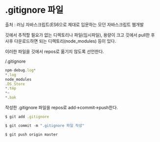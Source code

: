 # .gitignore 파일

출처 : 러닝 자바스크립트(ES6으로 제대로 입문하는 모던 자바스크립트 웹개발

깃에서 추적할 필요가 없는 디렉토리나 파일(임시파일), 용량이 크고 깃에서 pull한 후 사후 다운로드하면 되는 디렉토리(node_modules) 등이 있다. 

이러한 파일을 깃에서 repos로 옮기지 않도록 선언한다. 

/.gitignore

```jsx
npm-debug.log* 
*.log
node_modules
.DS_Store
*.tmp
*~
*.bak
```

작성한 .gitignore 파일을 repos로 add→commit→push한다.

```jsx
$ git add .gitignore 

$ git commit -m ".gitignore 파일 작성"

$ git push origin master
```